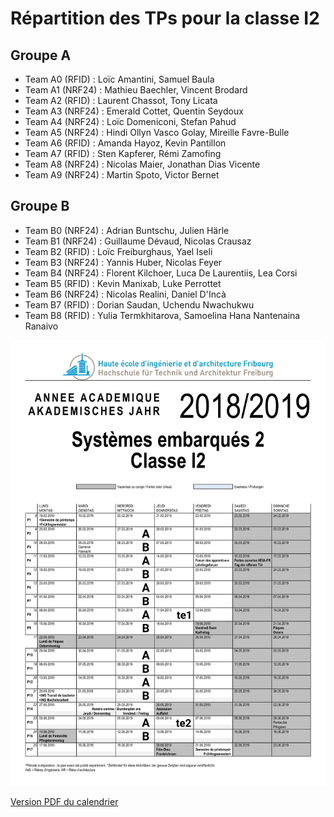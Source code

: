 # Répartition des TPs pour la classe I2

## Groupe A

* Team A0 (RFID) : Loïc Amantini, Samuel Baula
* Team A1 (NRF24) : Mathieu Baechler, Vincent Brodard
* Team A2 (RFID) : Laurent Chassot, Tony Licata
* Team A3 (NRF24) : Emerald Cottet, Quentin Seydoux
* Team A4 (NRF24) : Loïc Domeniconi, Stefan Pahud
* Team A5 (NRF24) : Hindi Ollyn Vasco Golay, Mireille Favre-Bulle
* Team A6 (RFID) : Amanda Hayoz, Kevin Pantillon
* Team A7 (RFID) : Sten Kapferer, Rémi Zamofing
* Team A8 (NRF24) : Nicolas Maier, Jonathan Dias Vicente
* Team A9 (NRF24) : Martin Spoto, Victor Bernet

## Groupe B

* Team B0 (NRF24) : Adrian Buntschu, Julien Härle
* Team B1 (NRF24) : Guillaume Dévaud, Nicolas Crausaz
* Team B2 (RFID) : Loïc Freiburghaus, Yael Iseli
* Team B3 (NRF24) : Yannis Huber, Nicolas Feyer
* Team B4 (NRF24) : Florent Kilchoer, Luca De Laurentiis, Lea Corsi
* Team B5 (RFID) : Kevin Manixab, Luke Perrottet
* Team B6 (NRF24) : Nicolas Realini, Daniel D'Incà
* Team B7 (RFID) : Dorian Saudan, Uchendu Nwachukwu
* Team B8 (RFID) : Yulia Termkhitarova, Samoelina Hana Nantenaina Ranaivo

![calendrier](img/cal_i2.png)

[Version PDF du calendrier](img/Calendrier_es2_I2_2018-2019.pdf)